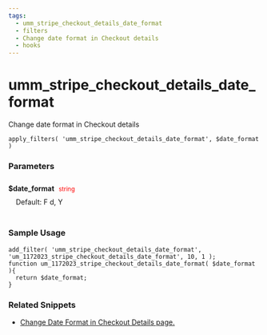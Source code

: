 ```yaml
---
tags: 
  - umm_stripe_checkout_details_date_format
  - filters
  - Change date format in Checkout details
  - hooks
---
```

# umm\_stripe\_checkout\_details\_date\_format
Change date format in Checkout details
<Badge text="Since 1.0.3" vertical="middle" />
``` php:no-line-numbers
apply_filters( 'umm_stripe_checkout_details_date_format', $date_format )
```
<div class='hook-sep'></div>

### Parameters

<div style='padding: 10px 0px 10px;'>
<strong>$date_format</strong> <span style='color:red;font-size:12px;padding: 0px 5px 0px 5px' >string</span>
<div style="margin-left:10px;padding: 10px 5px">Default: F d, Y</div>
</div>
<div class='hook-sep'></div>



### Sample Usage

``` php:no-line-numbers
add_filter( 'umm_stripe_checkout_details_date_format', 'um_1172023_stripe_checkout_details_date_format', 10, 1 );
function um_1172023_stripe_checkout_details_date_format( $date_format ){
  return $date_format;
}
```
<div class='hook-sep'></div>



### Related Snippets

- [ Change Date Format in Checkout Details page.](../snippets/c4d6f7b94d60655478ea8ee05f6d2be3)


